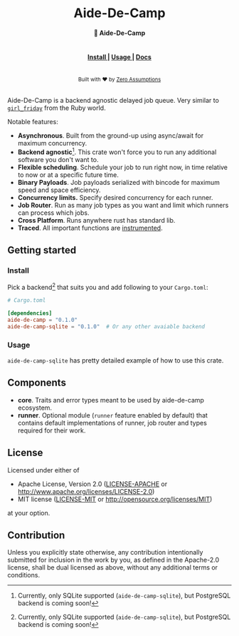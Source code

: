 <h1 align="center">Aide-De-Camp</h1>
<div align="center">
 <strong>
   💂 Aide-De-Camp
 </strong>
</div>

<br />


<div align="center">
  <h4>
    <a href="#Install">
      Install
    </a>
    <span> | </span>
    <a href="#Usage">
      Usage
    </a>
    <span> | </span>
    <a href="https://docs.rs/aide-de-camp">
      Docs
    </a>
  </h4>
</div>

<br />

<div align="center">
  <small>Built with ❤️ by <a href="https://zeroassumptions.dev">Zero Assumptions</a></small>
</div>

<br />

Aide-De-Camp is a backend agnostic delayed job queue. Very similar to [`girl_friday`](https://github.com/mperham/girl_friday) from the Ruby world.

Notable features:

- **Asynchronous**. Built from the ground-up using async/await for maximum concurrency.
- **Backend agnostic**[^1]. This crate won't force you to run any additional software you don't want to.
- **Flexible scheduling**. Schedule your job to run right now, in time relative to now or at a specific future time.
- **Binary Payloads**. Job payloads serialized with bincode for maximum speed and space efficiency.
- **Concurrency limits.** Specify desired concurrency for each runner.
- **Job Router**. Run as many job types as you want and limit which runners can process which jobs.
- **Cross Platform**. Runs anywhere rust has standard lib.
- **Traced**. All important functions are [instrumented](https://github.com/tokio-rs/tracing).

## Getting started

### Install

Pick a backend[^1] that suits you and add following to your `Cargo.toml`:

```toml
# Cargo.toml

[dependencies]
aide-de-camp = "0.1.0"
aide-de-camp-sqlite = "0.1.0"  # Or any other avaiable backend
```



### Usage

`aide-de-camp-sqlite` has pretty detailed example of how to use this crate.

## Components

- **core**. Traits and error types meant to be used by aide-de-camp ecosystem.
- **runner**. Optional module (`runner` feature enabled by default) that contains default implementations of runner, job router and types required for their work.

[^1]: Currently, only SQLite supported (`aide-de-camp-sqlite`), but PostgreSQL backend is coming soon!

## License

Licensed under either of

-   Apache License, Version 2.0
    ([LICENSE-APACHE](https://github.com/ZeroAssumptions/aide-de-camp/blob/main/LICENSE-APACHE) or <http://www.apache.org/licenses/LICENSE-2.0>)
-   MIT license
    ([LICENSE-MIT](https://github.com/ZeroAssumptions/aide-de-camp/blob/main/LICENSE-MIT) or <http://opensource.org/licenses/MIT>)

at your option.

## Contribution

Unless you explicitly state otherwise, any contribution intentionally submitted
for inclusion in the work by you, as defined in the Apache-2.0 license, shall be
dual licensed as above, without any additional terms or conditions.
